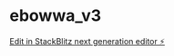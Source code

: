 # ebowwa_v3

[Edit in StackBlitz next generation editor ⚡️](https://stackblitz.com/~/github.com/ebowwa/ebowwa_v3)